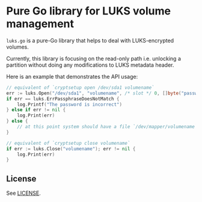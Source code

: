 # Pure Go library for LUKS volume management

`luks.go` is a pure-Go library that helps to deal with LUKS-encrypted volumes.

Currently, this library is focusing on the read-only path i.e. unlocking a partition without doing
any modifications to LUKS metadata header.

Here is an example that demonstrates the API usage:
```go
// equivalent of `cryptsetup open /dev/sda1 volumename`
err := luks.Open("/dev/sda1", "volumename", /* slot */ 0, []byte("password"));
if err == luks.ErrPassphraseDoesNotMatch {
    log.Printf("The password is incorrect")
} else if err != nil {
    log.Print(err)
} else {
    // at this point system should have a file `/dev/mapper/volumename`.
}

// equivalent of `cryptsetup close volumename`
if err := luks.Close("volumename"); err != nil {
    log.Print(err)
}
```

## License

See [LICENSE](LICENSE).